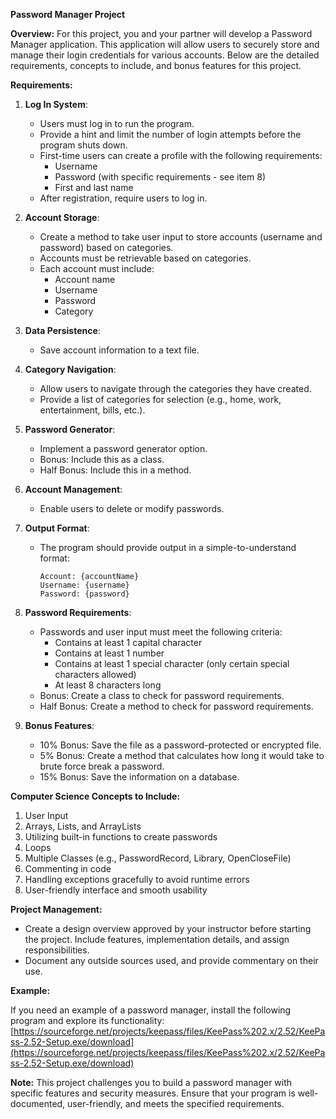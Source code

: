 **Password Manager Project**

**Overview:**
For this project, you and your partner will develop a Password Manager application. This application will allow users to securely store and manage their login credentials for various accounts. Below are the detailed requirements, concepts to include, and bonus features for this project.

**Requirements:**

1. **Log In System**:
   - Users must log in to run the program.
   - Provide a hint and limit the number of login attempts before the program shuts down.
   - First-time users can create a profile with the following requirements:
     - Username
     - Password (with specific requirements - see item 8)
     - First and last name
   - After registration, require users to log in.

2. **Account Storage**:
   - Create a method to take user input to store accounts (username and password) based on categories.
   - Accounts must be retrievable based on categories.
   - Each account must include:
     - Account name
     - Username
     - Password
     - Category

3. **Data Persistence**:
   - Save account information to a text file.

4. **Category Navigation**:
   - Allow users to navigate through the categories they have created.
   - Provide a list of categories for selection (e.g., home, work, entertainment, bills, etc.).

5. **Password Generator**:
   - Implement a password generator option.
   - Bonus: Include this as a class.
   - Half Bonus: Include this in a method.

6. **Account Management**:
   - Enable users to delete or modify passwords.

7. **Output Format**:
   - The program should provide output in a simple-to-understand format:
     ```
     Account: {accountName}
     Username: {username}
     Password: {password}
     ```

8. **Password Requirements**:
   - Passwords and user input must meet the following criteria:
     - Contains at least 1 capital character
     - Contains at least 1 number
     - Contains at least 1 special character (only certain special characters allowed)
     - At least 8 characters long
   - Bonus: Create a class to check for password requirements.
   - Half Bonus: Create a method to check for password requirements.

9. **Bonus Features**:
   - 10% Bonus: Save the file as a password-protected or encrypted file.
   - 5% Bonus: Create a method that calculates how long it would take to brute force break a password.
   - 15% Bonus: Save the information on a database.

**Computer Science Concepts to Include:**

1. User Input
2. Arrays, Lists, and ArrayLists
3. Utilizing built-in functions to create passwords
4. Loops
5. Multiple Classes (e.g., PasswordRecord, Library, OpenCloseFile)
6. Commenting in code
7. Handling exceptions gracefully to avoid runtime errors
8. User-friendly interface and smooth usability

**Project Management:**

- Create a design overview approved by your instructor before starting the project. Include features, implementation details, and assign responsibilities.
- Document any outside sources used, and provide commentary on their use.

**Example:**

If you need an example of a password manager, install the following program and explore its functionality:
[https://sourceforge.net/projects/keepass/files/KeePass%202.x/2.52/KeePass-2.52-Setup.exe/download](https://sourceforge.net/projects/keepass/files/KeePass%202.x/2.52/KeePass-2.52-Setup.exe/download)

**Note:**
This project challenges you to build a password manager with specific features and security measures. Ensure that your program is well-documented, user-friendly, and meets the specified requirements.
